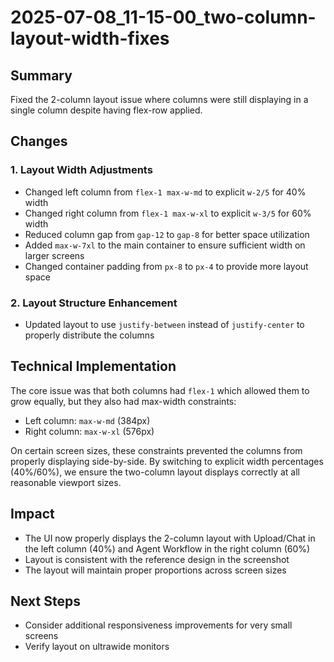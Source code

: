 # 2025-07-08_11-15-00_two-column-layout-width-fixes

## Summary
Fixed the 2-column layout issue where columns were still displaying in a single column despite having flex-row applied.

## Changes

### 1. Layout Width Adjustments
- Changed left column from `flex-1 max-w-md` to explicit `w-2/5` for 40% width
- Changed right column from `flex-1 max-w-xl` to explicit `w-3/5` for 60% width
- Reduced column gap from `gap-12` to `gap-8` for better space utilization
- Added `max-w-7xl` to the main container to ensure sufficient width on larger screens
- Changed container padding from `px-8` to `px-4` to provide more layout space

### 2. Layout Structure Enhancement
- Updated layout to use `justify-between` instead of `justify-center` to properly distribute the columns

## Technical Implementation
The core issue was that both columns had `flex-1` which allowed them to grow equally, but they also had max-width constraints:
- Left column: `max-w-md` (384px)
- Right column: `max-w-xl` (576px)

On certain screen sizes, these constraints prevented the columns from properly displaying side-by-side. By switching to explicit width percentages (40%/60%), we ensure the two-column layout displays correctly at all reasonable viewport sizes.

## Impact
- The UI now properly displays the 2-column layout with Upload/Chat in the left column (40%) and Agent Workflow in the right column (60%)
- Layout is consistent with the reference design in the screenshot
- The layout will maintain proper proportions across screen sizes

## Next Steps
- Consider additional responsiveness improvements for very small screens
- Verify layout on ultrawide monitors
